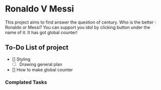 # Ronaldo V Messi

This project aims to find answer the question of century. Who is the better : Ronaldo or Messi? You can support you idol by clicking button under the name of it. It has got global counter!

## To-Do List of project 

- [] Styling
  - [ ] Drawing general plan
- [] How to make global counter

### Complated Tasks

